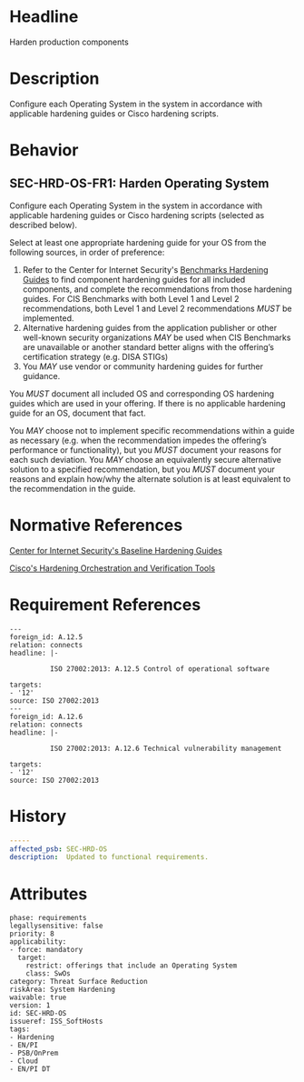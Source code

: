 # Headline

Harden production components

# Description

Configure each Operating System in the system in accordance with
applicable hardening guides or Cisco hardening scripts.

# Behavior

## SEC-HRD-OS-FR1:  Harden Operating System

Configure each Operating System in the system in accordance with
applicable hardening guides or Cisco hardening scripts (selected as
described below).

Select at least one appropriate hardening guide for your OS from the following
sources, in order of preference:

1.  Refer to the Center for Internet Security's [Benchmarks Hardening
    Guides](https://www.cisecurity.org/cis-benchmarks/) to find
    component hardening guides for all included components, and complete
    the recommendations from those hardening guides. For CIS Benchmarks
    with both Level 1 and Level 2 recommendations, both Level 1 and
    Level 2 recommendations _MUST_ be implemented.
2.  Alternative hardening guides from the application publisher or other
    well-known security organizations _MAY_ be used when CIS
    Benchmarks are unavailable or another standard better aligns with
    the offering’s certification strategy (e.g. DISA STIGs)
3.  You _MAY_ use vendor or community hardening guides for further guidance.

You _MUST_ document all included OS and corresponding OS hardening
guides which are used in your offering. If there is no applicable
hardening guide for an OS, document that fact.

You _MAY_ choose not to implement specific recommendations within a
guide as necessary (e.g. when the recommendation impedes the offering’s
performance or functionality), but you _MUST_ document your reasons
for each such deviation. You _MAY_ choose an equivalently secure
alternative solution to a specified recommendation, but you _MUST_
document your reasons and explain how/why the alternate solution is at
least equivalent to the recommendation in the guide.

# Normative References

[Center for Internet Security's Baseline Hardening
Guides](https://benchmarks.cisecurity.org/downloads/audit-tools/)

[Cisco's Hardening Orchestration and Verification
Tools](https://cisco.sharepoint.com/Sites/Cloud9)

# Requirement References

    ---
    foreign_id: A.12.5
    relation: connects
    headline: |-

              ISO 27002:2013: A.12.5 Control of operational software

    targets:
    - '12'
    source: ISO 27002:2013
    ---
    foreign_id: A.12.6
    relation: connects
    headline: |-

              ISO 27002:2013: A.12.6 Technical vulnerability management

    targets:
    - '12'
    source: ISO 27002:2013

# History
```yaml
-----
affected_psb: SEC-HRD-OS
description:  Updated to functional requirements. 

```

# Attributes

    phase: requirements
    legallysensitive: false
    priority: 8
    applicability:
    - force: mandatory
      target:
        restrict: offerings that include an Operating System
        class: SwOs
    category: Threat Surface Reduction
    riskArea: System Hardening
    waivable: true
    version: 1
    id: SEC-HRD-OS
    issueref: ISS_SoftHosts
    tags:
    - Hardening
    - EN/PI
    - PSB/OnPrem
    - Cloud
    - EN/PI DT
